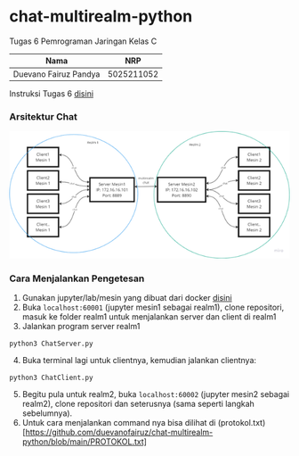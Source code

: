 # chat-multirealm-python
Tugas 6 Pemrograman Jaringan Kelas C

| Nama | NRP |
| ------------- | ------------- |
| Duevano Fairuz Pandya | 5025211052 |

Instruksi Tugas 6 [disini](https://docs.google.com/presentation/d/1uT4mdCq7OhU4BgtcUAmZXVKwQ6e6PFpgwaU5hSMxEGE/edit#slide=id.g20a364d6b9e_0_29)

### Arsitektur Chat
![alt text](arsitektur.png)

### Cara Menjalankan Pengetesan

1. Gunakan jupyter/lab/mesin yang dibuat dari docker [disini](https://github.com/rm77/progjar/tree/master/environment)
2. Buka `localhost:60001` (jupyter mesin1 sebagai realm1), clone repositori, masuk ke folder realm1 untuk menjalankan server dan client di realm1
3. Jalankan program server realm1 
```
python3 ChatServer.py
```
4. Buka terminal lagi untuk clientnya, kemudian jalankan clientnya:
```
python3 ChatClient.py
```
5. Begitu pula untuk realm2, buka `localhost:60002` (jupyter mesin2 sebagai realm2), clone repositori dan seterusnya (sama seperti langkah sebelumnya).
6. Untuk cara menjalankan command nya bisa dilihat di (protokol.txt)[https://github.com/duevanofairuz/chat-multirealm-python/blob/main/PROTOKOL.txt]